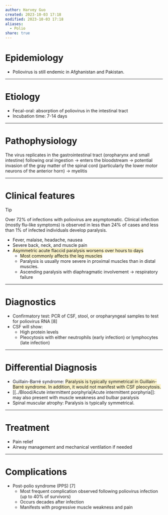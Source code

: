 ```yaml
---
author: Harvey Guo
created: 2023-10-03 17:18
modified: 2023-10-03 17:18
aliases:
  - Polio
share: true
---
```


# Epidemiology
- Poliovirus is still endemic in Afghanistan and Pakistan.

---
# Etiology
- Fecal-oral: absorption of poliovirus in the intestinal tract
- Incubation time: 7-14 days

---
# Pathophysiology
The virus replicates in the gastrointestinal tract (oropharynx and small intestine) following oral ingestion → enters the bloodstream → potential invasion of the gray matter of the spinal cord (particularly the lower motor neurons of the anterior horn) → myelitis

---
# Clinical features
>[!tip] 
>Over 72% of infections with poliovirus are asymptomatic. Clinical infection (mostly flu-like symptoms) is observed in less than 24% of cases and less than 1% of infected individuals develop paralysis.

- Fever, malaise, headache, nausea
- Severe back, neck, and muscle pain
- <span style="background:rgba(240, 200, 0, 0.2)">Asymmetric acute flaccid paralysis worsens over hours to days</span>
	- <span style="background:rgba(240, 200, 0, 0.2)">Most commonly affects the leg muscles</span>
	- Paralysis is usually more severe in proximal muscles than in distal muscles.
	- Ascending paralysis with diaphragmatic involvement → respiratory failure

---
# Diagnostics
- Confirmatory test: PCR of CSF, stool, or oropharyngeal samples to test for poliovirus RNA  [8]
- CSF will show:
	- High protein levels
	- Pleocytosis with either neutrophils (early infection) or lymphocytes (late infection)

---
# Differential Diagnosis
- Guillain-Barré syndrome: <span style="background:rgba(240, 200, 0, 0.2)">Paralysis is typically symmetrical in Guillain-Barré syndrome. In addition, it would not manifest with CSF pleocytosis.</span>
- [[../Blood/Acute intermittent porphyria|Acute intermittent porphyria]]: may also present with muscle weakness and bulbar paralysis
- Spinal muscular atrophy: Paralysis is typically symmetrical.

---
# Treatment
- Pain relief
- Airway management and mechanical ventilation if needed

---
# Complications
- Post-polio syndrome (PPS) [7]
	- Most frequent complication observed following poliovirus infection (up to 40% of survivors)
	- Occurs decades after infection
	- Manifests with progressive muscle weakness and pain